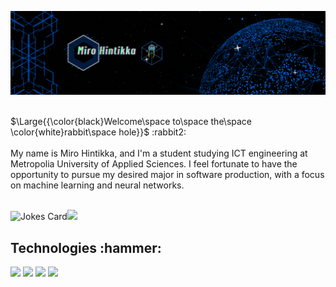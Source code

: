 ![Header](./dev_making.gif)
<p><br>$\Large{{\color{black}Welcome\space to\space the\space \color{white}rabbit\space hole}}$ :rabbit2:<br><br>My name is Miro Hintikka, and I'm a student studying ICT engineering at Metropolia University
of Applied Sciences. I feel fortunate to have the opportunity to pursue my desired major in software production,
with a focus on machine learning and neural networks.</p>

<br>
<!-- HTML -->
<img src="https://readme-jokes.vercel.app/api" alt="Jokes Card" /><img src="https://profile-counter.glitch.me/hinmiro/count.svg"/>
<h2>Technologies :hammer:</h2>
<img src="https://img.shields.io/badge/java-%23ED8B00.svg?style=for-the-badge&logo=openjdk&logoColor=white"/>
<img src="https://img.shields.io/badge/python-3670A0?style=for-the-badge&logo=python&logoColor=ffdd54"/>
<img src="https://img.shields.io/badge/javascript-%23323330.svg?style=for-the-badge&logo=javascript&logoColor=%23F7DF1E"/>
<img src="https://img.shields.io/badge/mysql-%2300f.svg?style=for-the-badge&logo=mysql&logoColor=white"/>
<img src=""/>
<img src=""/>
<img src=""/>
<br>



<!--
**hinmiro/hinmiro** is a ✨ _special_ ✨ repository because its `README.md` (this file) appears on your GitHub profile.

Here are some ideas to get you started:

- 🔭 I’m currently working on ...
- 🌱 I’m currently learning ...
- 👯 I’m looking to collaborate on ...
- 🤔 I’m looking for help with ...
- 💬 Ask me about ...
- 📫 How to reach me: ...
- 😄 Pronouns: ...
- ⚡ Fun fact: ...
-->
